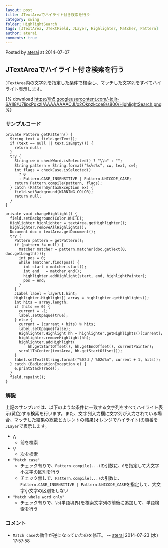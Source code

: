 ```yaml
---
layout: post
title: JTextAreaでハイライト付き検索を行う
category: swing
folder: HighlightSearch
tags: [JTextArea, JTextField, JLayer, Highlighter, Matcher, Pattern]
author: aterai
comments: true
---
```


Posted by [aterai](http://terai.xrea.jp/aterai.html) at 2014-07-07

## JTextAreaでハイライト付き検索を行う
`JTextArea`内の文字列を指定した条件で検索し、マッチした文字列をすべてハイライト表示します。

{% download https://lh5.googleusercontent.com/-jdjIr-6A1l8/U7ljpxPgxzI/AAAAAAAACJI/x2Okpzkcce8/s800/HighlightSearch.png %}

### サンプルコード
<pre class="prettyprint"><code>private Pattern getPattern() {
  String text = field.getText();
  if (text == null || text.isEmpty()) {
    return null;
  }
  try {
    String cw = checkWord.isSelected() ? "\\b" : "";
    String pattern = String.format("%s%s%s", cw, text, cw);
    int flags = checkCase.isSelected()
      ? 0
      : Pattern.CASE_INSENSITIVE | Pattern.UNICODE_CASE;
    return Pattern.compile(pattern, flags);
  } catch (PatternSyntaxException ex) {
    field.setBackground(WARNING_COLOR);
    return null;
  }
}

private void changeHighlight() {
  field.setBackground(Color.WHITE);
  Highlighter highlighter = textArea.getHighlighter();
  highlighter.removeAllHighlights();
  Document doc = textArea.getDocument();
  try {
    Pattern pattern = getPattern();
    if (pattern != null) {
      Matcher matcher = pattern.matcher(doc.getText(0, doc.getLength()));
      int pos = 0;
      while (matcher.find(pos)) {
        int start = matcher.start();
        int end   = matcher.end();
        highlighter.addHighlight(start, end, highlightPainter);
        pos = end;
      }
    }
    JLabel label = layerUI.hint;
    Highlighter.Highlight[] array = highlighter.getHighlights();
    int hits = array.length;
    if (hits == 0) {
      current = -1;
      label.setOpaque(true);
    } else {
      current = (current + hits) % hits;
      label.setOpaque(false);
      Highlighter.Highlight hh = highlighter.getHighlights()[current];
      highlighter.removeHighlight(hh);
      highlighter.addHighlight(
          hh.getStartOffset(), hh.getEndOffset(), currentPainter);
      scrollToCenter(textArea, hh.getStartOffset());
    }
    label.setText(String.format("%02d / %02d%n", current + 1, hits));
  } catch (BadLocationException e) {
    e.printStackTrace();
  }
  field.repaint();
}
</code></pre>

### 解説
上記のサンプルでは、以下のような条件に一致する文字列をすべてハイライト表示(黄色)する検索を行います。また、文字列入力欄に文字列が入力されている場合、マッチした結果の総数とカレントの結果(オレンジでハイライト)の順番を`JLayer`で表示します。

- `⋀`
    - 前を検索
- `⋁`
    - 次を検索
- `"Match case"`
    - チェック有りで、`Pattern.compile(...)`の引数に、`0`を指定して大文字小文字の区別を行う
    - チェック無しで、`Pattern.compile(...)`の引数に、`Pattern.CASE_INSENSITIVE | Pattern.UNICODE_CASE`を指定して、大文字小文字の区別をしない
- `"Match whole word only"`
    - チェック有りで、`\b`(単語境界)を検索文字列の前後に追加して、単語検索を行う

<!-- dummy comment line for breaking list -->

### コメント
- `Match case`の動作が逆になっていたのを修正。 -- [aterai](http://terai.xrea.jp/aterai.html) 2014-07-23 (水) 17:57:58

<!-- dummy comment line for breaking list -->

